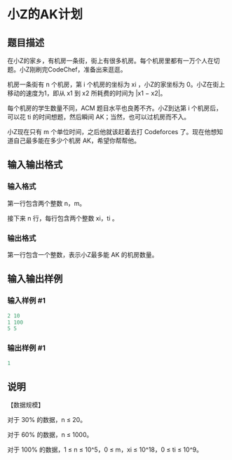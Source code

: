 # 小Z的AK计划

## 题目描述

在小Z的家乡，有机房一条街，街上有很多机房。每个机房里都有一万个人在切题。小Z刚刷完CodeChef，准备出来逛逛。

机房一条街有 n 个机房，第 i 个机房的坐标为 xi ，小Z的家坐标为 0。小Z在街上移动的速度为1，即从 x1 到 x2 所耗费的时间为 |x1 − x2|。

每个机房的学生数量不同，ACM 题目水平也良莠不齐。小Z到达第 i 个机房后，可以花 ti 的时间想题，然后瞬间 AK；当然，也可以过机房而不入。

小Z现在只有 m 个单位时间，之后他就该赶着去打 Codeforces 了。现在他想知道自己最多能在多少个机房 AK，希望你帮帮他。

## 输入输出格式

### 输入格式

第一行包含两个整数 n，m。

接下来 n 行，每行包含两个整数 xi，ti 。

### 输出格式

第一行包含一个整数，表示小Z最多能 AK 的机房数量。

## 输入输出样例

### 输入样例 #1

```cpp
2 10
1 100
5 5
```


### 输出样例 #1

```cpp
1
```


## 说明

【数据规模】

对于 30% 的数据，n ≤ 20。

对于 60% 的数据，n ≤ 1000。

对于 100% 的数据，1 ≤ n ≤ 10^5，0 ≤ m，xi ≤ 10^18，0 ≤ ti ≤ 10^9。

